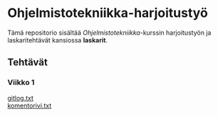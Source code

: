 # Ohjelmistotekniikka-harjoitustyö

Tämä repositorio sisältää *Ohjelmistotekniikka*-kurssin harjoitustyön ja laskaritehtävät kansiossa **laskarit**.

## Tehtävät
### Viikko 1

[gitlog.txt](laskarit/gitlog.txt)\
[komentorivi.txt](laskarit/komentotirvi.txt)

